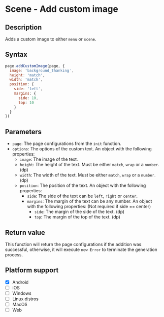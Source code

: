 # Scene - Add custom image

## Description

Adds a custom image to either `menu` or `scene`.

## Syntax

```js
page.addCustomImage(page, {
  image: 'background_thanking',
  height: 'match',
  width: 'match',
  position: {
    side: 'left',
    margins: {
      side: 10,
      top: 10
    }
  }
})
```

## Parameters

- `page`: The page configurations from the `init` function.
- `options`: The options of the custom text. An object with the following properties:
  - `image`: The image of the text.
  - `height`: The height of the text. Must be either `match`, `wrap` or a `number`. (dp)
  - `width`: The width of the text. Must be either `match`, `wrap` or a `number`. (dp)
  - `position`: The position of the text. An object with the following properties:
    - `side`: The side of the text can be `left`, `right` or `center`.
    - `margins`: The margin of the text can be any number. An object with the following properties:  (Not required if side == center)
      - `side`: The margin of the side of the text. (dp)
      - `top`: The margin of the top of the text. (dp)


## Return value

This function will return the page configurations if the addition was successful, otherwise, it will execute `new Error` to terminate the generation process.

## Platform support

- [x] Android
- [ ] iOS
- [ ] Windows
- [ ] Linux distros
- [ ] MacOS
- [ ] Web
